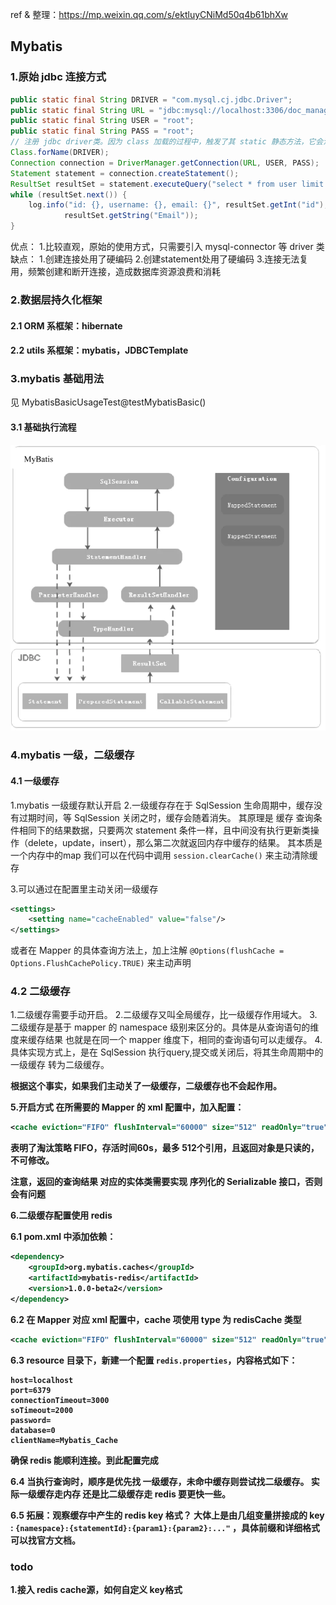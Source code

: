 ref & 整理：https://mp.weixin.qq.com/s/ektluyCNiMd50q4b61bhXw

## Mybatis

### 1.原始 jdbc 连接方式
```java
public static final String DRIVER = "com.mysql.cj.jdbc.Driver";
public static final String URL = "jdbc:mysql://localhost:3306/doc_manage";
public static final String USER = "root";
public static final String PASS = "root";
// 注册 jdbc driver类。因为 class 加载的过程中，触发了其 static 静态方法，它会注册 driver 类到DriverManager
Class.forName(DRIVER);
Connection connection = DriverManager.getConnection(URL, USER, PASS);
Statement statement = connection.createStatement();
ResultSet resultSet = statement.executeQuery("select * from user limit 20");
while (resultSet.next()) {
    log.info("id: {}, username: {}, email: {}", resultSet.getInt("id"), resultSet.getString("Username"),
            resultSet.getString("Email"));
}
```

优点：
1.比较直观，原始的使用方式，只需要引入 mysql-connector 等 driver 类
缺点：
1.创建连接处用了硬编码
2.创建statement处用了硬编码
3.连接无法复用，频繁创建和断开连接，造成数据库资源浪费和消耗

### 2.数据层持久化框架
#### 2.1 ORM 系框架：hibernate
#### 2.2 utils 系框架：mybatis，JDBCTemplate

### 3.mybatis 基础用法
见 MybatisBasicUsageTest@testMybatisBasic()

#### 3.1 基础执行流程
![img.png](img.png)

### 4.mybatis 一级，二级缓存
#### 4.1 一级缓存
1.mybatis 一级缓存默认开启
2.一级缓存存在于 SqlSession 生命周期中，缓存没有过期时间，等 SqlSession 关闭之时，缓存会随着消失。
其原理是 缓存 查询条件相同下的结果数据，只要两次 statement 条件一样，且中间没有执行更新类操作（delete，update，insert），那么第二次就返回内存中缓存的结果。
其本质是一个内存中的map
我们可以在代码中调用 `session.clearCache()` 来主动清除缓存

3.可以通过在配置里主动关闭一级缓存
```xml
<settings>
    <setting name="cacheEnabled" value="false"/>
</settings>
```
或者在 Mapper 的具体查询方法上，加上注解 `@Options(flushCache = Options.FlushCachePolicy.TRUE)` 来主动声明

### 4.2 二级缓存
1.二级缓存需要手动开启。
2.二级缓存又叫全局缓存，比一级缓存作用域大。
3.二级缓存是基于 mapper 的 namespace 级别来区分的。具体是从查询语句的维度来缓存结果
也就是在同一个 mapper 维度下，相同的查询语句可以走缓存。
4.具体实现方式上，是在 SqlSession 执行query,提交或关闭后，将其生命周期中的一级缓存 转为二级缓存。

<b>根据这个事实，如果我们主动关了一级缓存，二级缓存也不会起作用。<b/>

5.开启方式
在所需要的 Mapper 的 xml 配置中，加入配置：
```xml
<cache eviction="FIFO" flushInterval="60000" size="512" readOnly="true" />
```
表明了淘汰策略 FIFO，存活时间60s，最多 512个引用，且返回对象是只读的，不可修改。

注意，返回的查询结果 对应的实体类需要实现 序列化的 Serializable 接口，否则会有问题

6.二级缓存配置使用 redis

6.1 pom.xml 中添加依赖：
```xml
<dependency>
    <groupId>org.mybatis.caches</groupId>
    <artifactId>mybatis-redis</artifactId>
    <version>1.0.0-beta2</version>
</dependency>
```

6.2 在 Mapper 对应 xml 配置中，cache 项使用 type 为 redisCache 类型
```xml 
<cache eviction="FIFO" flushInterval="60000" size="512" readOnly="true" type="org.mybatis.caches.redis.RedisCache" />
```

6.3 resource 目录下，新建一个配置 `redis.properties`，内容格式如下：
```properties
host=localhost
port=6379
connectionTimeout=3000
soTimeout=2000
password=
database=0
clientName=Mybatis_Cache
```

确保 redis 能顺利连接。到此配置完成

6.4 当执行查询时，顺序是优先找 一级缓存，未命中缓存则尝试找二级缓存。
实际一级缓存走内存 还是比二级缓存走 redis 要更快一些。

6.5 拓展：观察缓存中产生的 redis key 格式？
大体上是由几组变量拼接成的 key : `{namespace}:{statementId}:{param1}:{param2}:..."` ，具体前缀和详细格式可以找官方文档。

### todo
1.接入 redis cache源，如何自定义 key格式